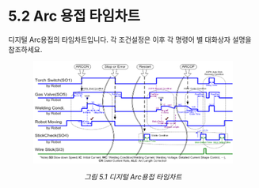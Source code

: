 ﻿# 5.2 Arc 용접 타임차트

디지털 Arc용접의 타임차트입니다. 각 조건설정은 이후 각 명령어 별 대화상자 설명을 참조하세요.

 
<p align="center">
 <img src="../../.gitbook/assets/5_1.png" width="80%"></img>
 <em><p align="center">그림 5.1 디지털 Arc용접 타임차트</p></em>
</p>

